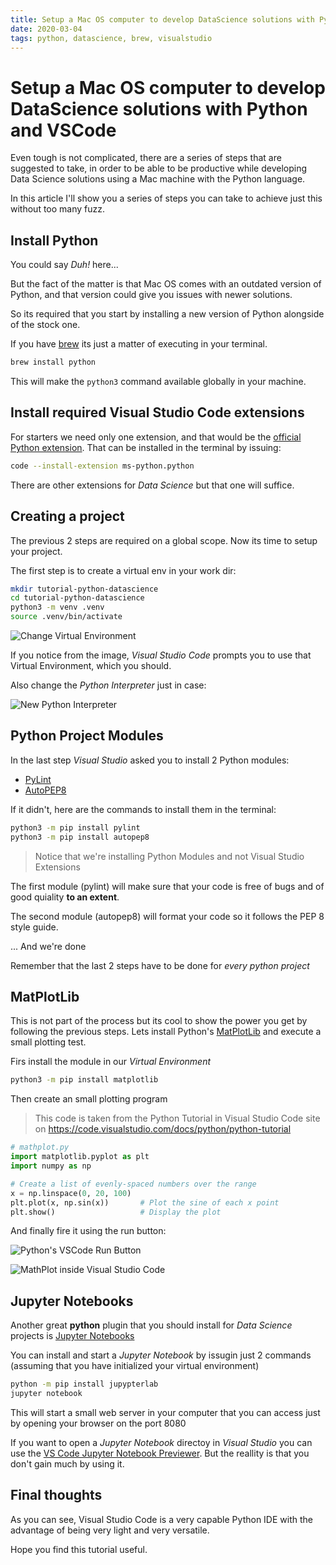 ```yaml
---
title: Setup a Mac OS computer to develop DataScience solutions with Python and VSCode
date: 2020-03-04
tags: python, datascience, brew, visualstudio
---
```


# Setup a Mac OS computer to develop DataScience solutions with Python and VSCode

Even tough is not complicated, there are a series of steps that are suggested to take, in order to be able to be productive while developing Data Science solutions using a Mac machine with the Python language.

In this article I'll show you a series of steps you can take to achieve just this without too many fuzz.

## Install Python

You could say _Duh!_ here...

But the fact of the matter is that Mac OS comes with an outdated version of Python, and that version could give you issues with newer solutions.

So its required that you start by installing a new version of Python alongside of the stock one.

If you have [brew](https://brew.sh) its just a matter of executing in your terminal.

```bash
brew install python
```

This will make the `python3` command available globally in your machine.

## Install required Visual Studio Code extensions

For starters we need only one extension, and that would be the [official Python extension](https://marketplace.visualstudio.com/items?itemName=ms-python.python). That can be installed in the terminal by issuing:

```bash
code --install-extension ms-python.python
```

There are other extensions for _Data Science_ but that one will suffice.

## Creating a project

The previous 2 steps are required on a global scope. Now its time to setup your project.

The first step is to create a virtual env in your work dir:

```bash
mkdir tutorial-python-datascience
cd tutorial-python-datascience
python3 -m venv .venv
source .venv/bin/activate
```

![Change Virtual Environment](change-venv.png)

If you notice from the image, _Visual Studio Code_ prompts you to use that Virtual Environment, which you should.

Also change the _Python Interpreter_ just in case:

![New Python Interpreter](change-python-interpreter.png)

## Python Project Modules

In the last step _Visual Studio_ asked you to install 2 Python modules:

- [PyLint](https://www.pylint.org/)
- [AutoPEP8](https://pypi.org/project/autopep8/)

If it didn't, here are the commands to install them in the terminal:

```bash
python3 -m pip install pylint
python3 -m pip install autopep8
```

> Notice that we're installing Python Modules and not Visual Studio Extensions

The first module (pylint) will make sure that your code is free of bugs and of good quiality **to an extent**.

The second module (autopep8) will format your code so it follows the PEP 8 style guide.

... And we're done

Remember that the last 2 steps have to be done for _every python project_

## MatPlotLib

This is not part of the process but its cool to show the power you get by following the previous steps. Lets install Python's [MatPlotLib](https://matplotlib.org/) and execute a small plotting test.

Firs install the module in our _Virtual Environment_

```bash
python3 -m pip install matplotlib
```

Then create an small plotting program

> This code is taken from the Python Tutorial in Visual Studio Code site on https://code.visualstudio.com/docs/python/python-tutorial

```python
# mathplot.py
import matplotlib.pyplot as plt
import numpy as np

# Create a list of evenly-spaced numbers over the range
x = np.linspace(0, 20, 100)
plt.plot(x, np.sin(x))       # Plot the sine of each x point
plt.show()                   # Display the plot
```

And finally fire it using the run button:

![Python's VSCode Run Button](run-button.png)

![MathPlot inside Visual Studio Code](mathplot-result.png)

## Jupyter Notebooks

Another great **python** plugin that you should install for _Data Science_ projects is [Jupyter Notebooks](https://jupyter.org/)

You can install and start a _Jupyter Notebook_ by issugin just 2 commands (assuming that you have initialized your virtual environment)

```bash
python -m pip install jupypterlab
jupyter notebook
```

This will start a small web server in your computer that you can access just by opening your browser on the port 8080

If you want to open a _Jupyter Notebook_ directoy in _Visual Studio_ you can use the [VS Code Jupyter Notebook Previewer](https://marketplace.visualstudio.com/items?itemName=jithurjacob.nbpreviewer). But the reallity is that you don't gain much by using it.

## Final thoughts

As you can see, Visual Studio Code is a very capable Python IDE with the advantage of being very light and very versatile.

Hope you find this tutorial useful.
